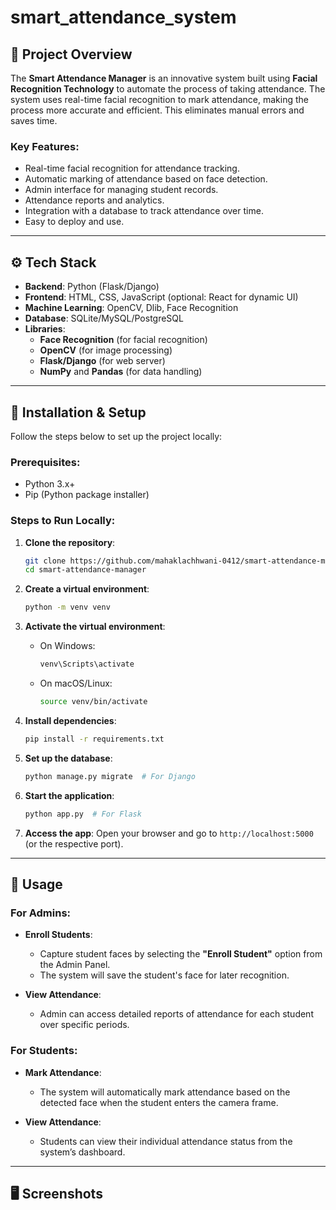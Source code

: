 # smart_attendance_system

## 📖 **Project Overview**

The **Smart Attendance Manager** is an innovative system built using **Facial Recognition Technology** to automate the process of taking attendance. The system uses real-time facial recognition to mark attendance, making the process more accurate and efficient. This eliminates manual errors and saves time. 

### **Key Features:**
- Real-time facial recognition for attendance tracking.
- Automatic marking of attendance based on face detection.
- Admin interface for managing student records.
- Attendance reports and analytics.
- Integration with a database to track attendance over time.
- Easy to deploy and use.

---

## ⚙️ **Tech Stack**

- **Backend**: Python (Flask/Django)
- **Frontend**: HTML, CSS, JavaScript (optional: React for dynamic UI)
- **Machine Learning**: OpenCV, Dlib, Face Recognition
- **Database**: SQLite/MySQL/PostgreSQL
- **Libraries**:
  - **Face Recognition** (for facial recognition)
  - **OpenCV** (for image processing)
  - **Flask/Django** (for web server)
  - **NumPy** and **Pandas** (for data handling)

---

## 🔧 **Installation & Setup**

Follow the steps below to set up the project locally:

### Prerequisites:
- Python 3.x+
- Pip (Python package installer)

### Steps to Run Locally:

1. **Clone the repository**:
    ```bash
    git clone https://github.com/mahaklachhwani-0412/smart-attendance-manager.git
    cd smart-attendance-manager
    ```

2. **Create a virtual environment**:
    ```bash
    python -m venv venv
    ```

3. **Activate the virtual environment**:
    - On Windows:
      ```bash
      venv\Scripts\activate
      ```
    - On macOS/Linux:
      ```bash
      source venv/bin/activate
      ```

4. **Install dependencies**:
    ```bash
    pip install -r requirements.txt
    ```

5. **Set up the database**:
    ```bash
    python manage.py migrate  # For Django
    ```

6. **Start the application**:
    ```bash
    python app.py  # For Flask
    ```

7. **Access the app**:
    Open your browser and go to `http://localhost:5000` (or the respective port).

---

## 📸 **Usage**

### **For Admins**:
- **Enroll Students**: 
  - Capture student faces by selecting the **"Enroll Student"** option from the Admin Panel. 
  - The system will save the student's face for later recognition.

- **View Attendance**: 
  - Admin can access detailed reports of attendance for each student over specific periods.

### **For Students**:
- **Mark Attendance**: 
  - The system will automatically mark attendance based on the detected face when the student enters the camera frame.

- **View Attendance**: 
  - Students can view their individual attendance status from the system’s dashboard.

---


## 🖥️ **Screenshots**




